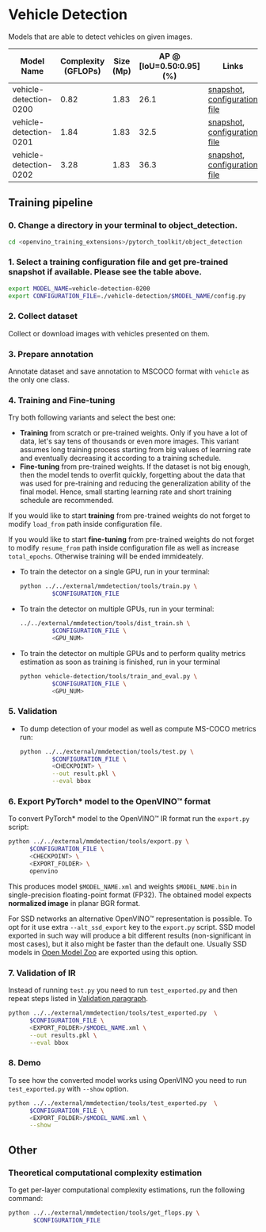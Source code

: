 # Vehicle Detection

Models that are able to detect vehicles on given images.

| Model Name | Complexity (GFLOPs) | Size (Mp) | AP @ [IoU=0.50:0.95] (%) | Links | GPU_NUM |
| --- | --- | --- | --- | --- | --- |
| vehicle-detection-0200 | 0.82 | 1.83 | 26.1 | [snapshot](https://download.01.org/opencv/openvino_training_extensions/models/object_detection/v2/vehicle-detection-0200.pth), [configuration file](./vehicle-detection-0200/config.py) | 2 |
| vehicle-detection-0201 | 1.84 | 1.83 | 32.5 | [snapshot](https://download.01.org/opencv/openvino_training_extensions/models/object_detection/v2/vehicle-detection-0200.pth), [configuration file](./vehicle-detection-0201/config.py) | 2 |
| vehicle-detection-0202 | 3.28 | 1.83 | 36.3 | [snapshot](https://download.01.org/opencv/openvino_training_extensions/models/object_detection/v2/vehicle-detection-0200.pth), [configuration file](./vehicle-detection-0202/config.py) | 4

## Training pipeline

### 0. Change a directory in your terminal to object_detection.

```bash
cd <openvino_training_extensions>/pytorch_toolkit/object_detection
```

### 1. Select a training configuration file and get pre-trained snapshot if available. Please see the table above.

```bash
export MODEL_NAME=vehicle-detection-0200
export CONFIGURATION_FILE=./vehicle-detection/$MODEL_NAME/config.py
```

### 2. Collect dataset

Collect or download images with vehicles presented on them.

### 3. Prepare annotation

Annotate dataset and save annotation to MSCOCO format with `vehicle` as the only one class.

### 4. Training and Fine-tuning

Try both following variants and select the best one:

   * **Training** from scratch or pre-trained weights. Only if you have a lot of data, let's say tens of thousands or even more images. This variant assumes long training process starting from big values of learning rate and eventually decreasing it according to a training schedule.
   * **Fine-tuning** from pre-trained weights. If the dataset is not big enough, then the model tends to overfit quickly, forgetting about the data that was used for pre-training and reducing the generalization ability of the final model. Hence, small starting learning rate and short training schedule are recommended.

If you would like to start **training** from pre-trained weights do not forget to modify `load_from` path inside configuration file.

If you would like to start **fine-tuning** from pre-trained weights do not forget to modify `resume_from` path inside configuration file as well as increase `total_epochs`. Otherwise training will be ended immideately.

* To train the detector on a single GPU, run in your terminal:

   ```bash
   python ../../external/mmdetection/tools/train.py \
            $CONFIGURATION_FILE
   ```

* To train the detector on multiple GPUs, run in your terminal:

   ```bash
   ../../external/mmdetection/tools/dist_train.sh \
            $CONFIGURATION_FILE \
            <GPU_NUM>
   ```
* To train the detector on multiple GPUs and to perform quality metrics estimation as soon as training is finished, run in your terminal

   ```bash
   python vehicle-detection/tools/train_and_eval.py \
            $CONFIGURATION_FILE \
            <GPU_NUM>
   ```

### 5. Validation

* To dump detection of your model as well as compute MS-COCO metrics run:

   ```bash
   python ../../external/mmdetection/tools/test.py \
            $CONFIGURATION_FILE \
            <CHECKPOINT> \
            --out result.pkl \
            --eval bbox
   ```

### 6. Export PyTorch\* model to the OpenVINO™ format

To convert PyTorch\* model to the OpenVINO™ IR format run the `export.py` script:

```bash
python ../../external/mmdetection/tools/export.py \
      $CONFIGURATION_FILE \
      <CHECKPOINT> \
      <EXPORT_FOLDER> \
      openvino
```

This produces model `$MODEL_NAME.xml` and weights `$MODEL_NAME.bin` in single-precision floating-point format
(FP32). The obtained model expects **normalized image** in planar BGR format.

For SSD networks an alternative OpenVINO™ representation is possible.
To opt for it use extra `--alt_ssd_export` key to the `export.py` script.
SSD model exported in such way will produce a bit different results (non-significant in most cases),
but it also might be faster than the default one. Usually SSD models in [Open Model Zoo](https://github.com/opencv/open_model_zoo/) are exported using this option.

### 7. Validation of IR

Instead of running `test.py` you need to run `test_exported.py` and then repeat steps listed in [Validation paragraph](#5-validation).

```bash
python ../../external/mmdetection/tools/test_exported.py  \
      $CONFIGURATION_FILE \
      <EXPORT_FOLDER>/$MODEL_NAME.xml \
      --out results.pkl \
      --eval bbox
```

### 8. Demo

To see how the converted model works using OpenVINO you need to run `test_exported.py` with `--show` option.

```bash
python ../../external/mmdetection/tools/test_exported.py  \
      $CONFIGURATION_FILE \
      <EXPORT_FOLDER>/$MODEL_NAME.xml \
      --show
```

## Other

### Theoretical computational complexity estimation

To get per-layer computational complexity estimations, run the following command:

```bash
python ../../external/mmdetection/tools/get_flops.py \
       $CONFIGURATION_FILE
```
